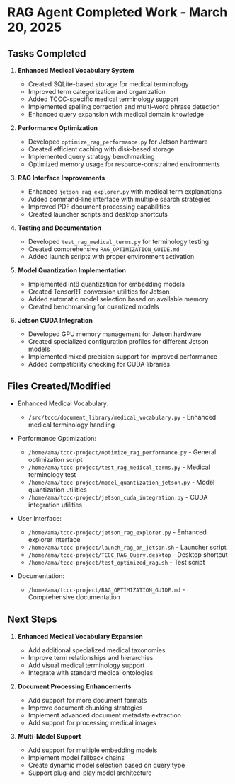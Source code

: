 # RAG Agent Completed Work - March 20, 2025

## Tasks Completed

1. **Enhanced Medical Vocabulary System**
   - Created SQLite-based storage for medical terminology
   - Improved term categorization and organization
   - Added TCCC-specific medical terminology support
   - Implemented spelling correction and multi-word phrase detection
   - Enhanced query expansion with medical domain knowledge

2. **Performance Optimization**
   - Developed `optimize_rag_performance.py` for Jetson hardware
   - Created efficient caching with disk-based storage
   - Implemented query strategy benchmarking
   - Optimized memory usage for resource-constrained environments

3. **RAG Interface Improvements**
   - Enhanced `jetson_rag_explorer.py` with medical term explanations
   - Added command-line interface with multiple search strategies
   - Improved PDF document processing capabilities
   - Created launcher scripts and desktop shortcuts

4. **Testing and Documentation**
   - Developed `test_rag_medical_terms.py` for terminology testing
   - Created comprehensive `RAG_OPTIMIZATION_GUIDE.md`
   - Added launch scripts with proper environment activation

5. **Model Quantization Implementation**
   - Implemented int8 quantization for embedding models
   - Created TensorRT conversion utilities for Jetson
   - Added automatic model selection based on available memory
   - Created benchmarking for quantized models

6. **Jetson CUDA Integration**
   - Developed GPU memory management for Jetson hardware
   - Created specialized configuration profiles for different Jetson models
   - Implemented mixed precision support for improved performance
   - Added compatibility checking for CUDA libraries

## Files Created/Modified

- Enhanced Medical Vocabulary:
  - `/src/tccc/document_library/medical_vocabulary.py` - Enhanced medical terminology handling

- Performance Optimization:
  - `/home/ama/tccc-project/optimize_rag_performance.py` - General optimization script
  - `/home/ama/tccc-project/test_rag_medical_terms.py` - Medical terminology test
  - `/home/ama/tccc-project/model_quantization_jetson.py` - Model quantization utilities
  - `/home/ama/tccc-project/jetson_cuda_integration.py` - CUDA integration utilities

- User Interface:
  - `/home/ama/tccc-project/jetson_rag_explorer.py` - Enhanced explorer interface
  - `/home/ama/tccc-project/launch_rag_on_jetson.sh` - Launcher script
  - `/home/ama/tccc-project/TCCC_RAG_Query.desktop` - Desktop shortcut
  - `/home/ama/tccc-project/test_optimized_rag.sh` - Test script

- Documentation:
  - `/home/ama/tccc-project/RAG_OPTIMIZATION_GUIDE.md` - Comprehensive documentation

## Next Steps

1. **Enhanced Medical Vocabulary Expansion**
   - Add additional specialized medical taxonomies
   - Improve term relationships and hierarchies
   - Add visual medical terminology support
   - Integrate with standard medical ontologies

2. **Document Processing Enhancements**
   - Add support for more document formats
   - Improve document chunking strategies
   - Implement advanced document metadata extraction
   - Add support for processing medical images

3. **Multi-Model Support**
   - Add support for multiple embedding models
   - Implement model fallback chains
   - Create dynamic model selection based on query type
   - Support plug-and-play model architecture